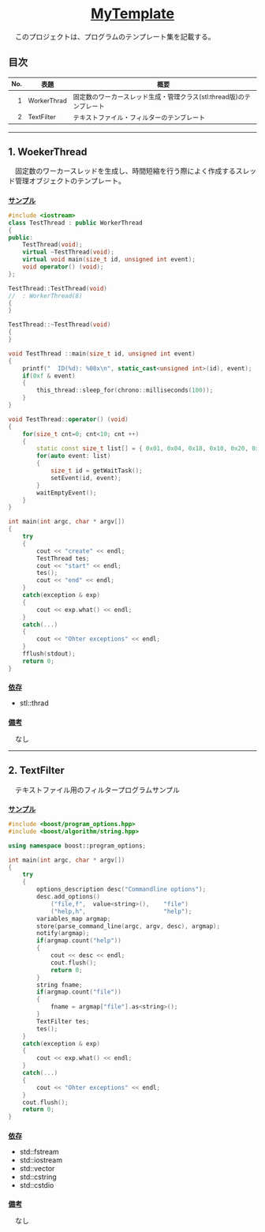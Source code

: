 <style type="text/css">
  h1  { font-weight: bold; font-size: 200%; text-decoration: underline; text-align:center; }
  h2  { font-weight: bold; font-size: 140%; }
  h3  { font-weight: bold; font-size: 100%; text-decoration: underline; }
  p   { text-indent:1em;}
  li  {}
  ol  {}
  tr  { font-size: 80%; }
  img { width: 50%; }
  hr  { page-break-after: always; }
</style>

# MyTemplate

このプロジェクトは、プログラムのテンプレート集を記載する。

## 目次

| <center>No.</center>| <center>表題</center> | <center>概要</center> |
|---:|:---|:---|
|  1 | WorkerThrad | 固定数のワーカースレッド生成・管理クラス(stl:thread版)のテンプレート |
|  2 | TextFilter  | テキストファイル・フィルターのテンプレート |

---

## 1. WoekerThread

固定数のワーカースレッドを生成し、時間短縮を行う際によく作成するスレッド管理オブジェクトのテンプレート。

### サンプル

~~~cpp
#include <iostream>
class TestThread : public WorkerThread
{
public:
    TestThread(void);
    virtual ~TestThread(void);
    virtual void main(size_t id, unsigned int event);
    void operator() (void);
};

TestThread::TestThread(void)
//  : WorkerThread(8)
{
}

TestThread::~TestThread(void)
{
}

void TestThread ::main(size_t id, unsigned int event)
{
    printf("  ID(%d): %08x\n", static_cast<unsigned int>(id), event);
    if(0xf & event)
    {
        this_thread::sleep_for(chrono::milliseconds(100));
    }
}

void TestThread::operator() (void)
{
    for(size_t cnt=0; cnt<10; cnt ++)
    {
        static const size_t list[] = { 0x01, 0x04, 0x18, 0x10, 0x20, 0x40, 0x80 };
        for(auto event: list)
        {
            size_t id = getWaitTask();
            setEvent(id, event);
        }
        waitEmptyEvent();
    }
}

int main(int argc, char * argv[])
{
    try
    {
        cout << "create" << endl;
        TestThread tes;
        cout << "start" << endl;
        tes();
        cout << "end" << endl;
    }
    catch(exception & exp)
    {
        cout << exp.what() << endl;
    }
    catch(...)
    {
        cout << "Ohter exceptions" << endl;
    }
    fflush(stdout);
    return 0;
}
~~~

### 依存

* stl::thrad

### 備考

なし

---

## 2. TextFilter

テキストファイル用のフィルタープログラムサンプル

### サンプル

~~~cpp
#include <boost/program_options.hpp>
#include <boost/algorithm/string.hpp>

using namespace boost::program_options;

int main(int argc, char * argv[])
{
    try
    {
        options_description desc("Commandline options");
        desc.add_options()
            ("file,f",  value<string>(),    "file")
            ("help,h",                      "help");
        variables_map argmap;
        store(parse_command_line(argc, argv, desc), argmap);
        notify(argmap);
        if(argmap.count("help"))
        {
            cout << desc << endl;
            cout.flush();
            return 0;
        }
        string fname;
        if(argmap.count("file"))
        {
            fname = argmap["file"].as<string>();
        }
        TextFilter tes;
        tes();
    }
    catch(exception & exp)
    {
        cout << exp.what() << endl;
    }
    catch(...)
    {
        cout << "Ohter exceptions" << endl;
    }
    cout.flush();
    return 0;
}
~~~

### 依存

* std::fstream
* std::iostream
* std::vector
* std::cstring
* std::cstdio

### 備考

なし
